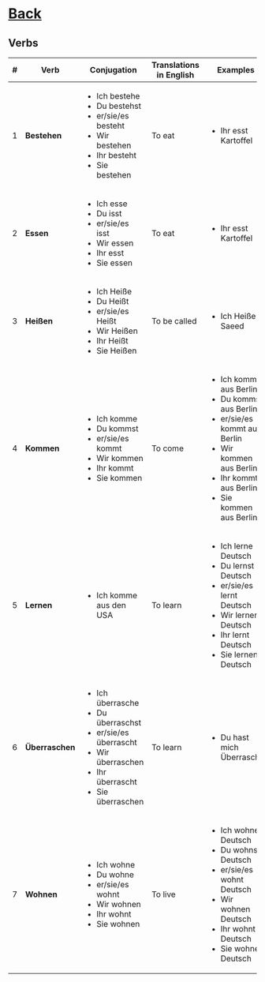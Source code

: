 # [Back](../README.md)

## Verbs
<table>
 <thead>
  <tr>
   <th>#</th>
   <th>Verb</th>
   <th>Conjugation</th>
   <th>Translations in English</th>
   <th>Examples</th>
  </tr>
 </thead>
 <tbody>
  <tr>
   <td>1</td>
   <td><strong>Bestehen</strong></td>
   <td>
    <ul>
     <li>Ich bestehe</li>
     <li>Du bestehst</li>
     <li>er/sie/es besteht</li>
     <li>Wir bestehen</li>
     <li>Ihr besteht</li>
     <li>Sie bestehen</li>
    </ul>
   </td>
   <td>To eat</td>
   <td>
    <ul>
     <li>Ihr esst Kartoffel</li>
    </ul>
   </td>
  </tr>
  <tr>
   <td>2</td>
   <td><strong>Essen</strong></td>
   <td>
    <ul>
     <li>Ich esse</li>
     <li>Du isst</li>
     <li>er/sie/es isst</li>
     <li>Wir essen</li>
     <li>Ihr esst</li>
     <li>Sie essen</li>
    </ul>
   </td>
   <td>To eat</td>
   <td>
    <ul>
     <li>Ihr esst Kartoffel</li>
    </ul>
   </td>
  </tr>
  <tr>
   <td>3</td>
   <td><strong>Heißen</strong></td>
   <td>
    <ul>
     <li>Ich Heiße</li>
     <li>Du Heißt</li>
     <li>er/sie/es Heißt</li>
     <li>Wir Heißen</li>
     <li>Ihr Heißt</li>
     <li>Sie Heißen</li>
    </ul>
   </td>
   <td>To be called</td>
   <td>
    <ul>
     <li>Ich Heiße Saeed</li>
    </ul>
   </td>
  </tr>
  <tr>
   <td>4</td>
   <td><strong>Kommen</strong></td>
   <td>
    <ul>
     <li>Ich komme</li>
     <li>Du kommst</li>
     <li>er/sie/es kommt</li>
     <li>Wir kommen</li>
     <li>Ihr kommt</li>
     <li>Sie kommen</li>
    </ul>
   </td>
   <td>To come</td>
   <td>
    <ul>
     <li>Ich komme aus Berlin</li>
     <li>Du kommst aus Berlin</li>
     <li>er/sie/es kommt aus Berlin</li>
     <li>Wir kommen aus Berlin</li>
     <li>Ihr kommt aus Berlin</li>
     <li>Sie kommen aus Berlin</li>
    </ul>
   </td>
  </tr>
  <tr>
   <td>5</td>
   <td><strong>Lernen</strong></td>
   <td>
    <ul>
     <li>Ich komme aus den USA</li>
    </ul>
   </td>
   <td>To learn</td>
   <td>
    <ul>
     <li>Ich lerne Deutsch</li>
     <li>Du lernst Deutsch</li>
     <li>er/sie/es lernt Deutsch</li>
     <li>Wir lernen Deutsch</li>
     <li>Ihr lernt Deutsch</li>
     <li>Sie lernen Deutsch</li>
    </ul>
   </td>
  </tr>
  <tr>
   <td>6</td>
   <td><strong>Überraschen</strong></td>
   <td>
    <ul>
     <li>Ich überrasche</li>
     <li>Du überraschst</li>
     <li>er/sie/es überrascht</li>
     <li>Wir überraschen</li>
     <li>Ihr überrascht</li>
     <li>Sie überraschen</li>
    </ul>
   </td>
   <td>To learn</td>
   <td>
    <ul>
     <li>Du hast mich Überrascht.</li>
    </ul>
   </td>
  </tr>
  <tr>
   <td>7</td>
   <td><strong>Wohnen</strong></td>
   <td>
    <ul>
     <li>Ich wohne</li>
     <li>Du wohne</li>
     <li>er/sie/es wohnt</li>
     <li>Wir wohnen</li>
     <li>Ihr wohnt</li>
     <li>Sie wohnen</li>
    </ul>
   </td>
   <td>To live</td>
   <td>
    <ul>
     <li>Ich wohne Deutsch</li>
     <li>Du wohnst Deutsch</li>
     <li>er/sie/es wohnt Deutsch</li>
     <li>Wir wohnen Deutsch</li>
     <li>Ihr wohnt Deutsch</li>
     <li>Sie wohnen Deutsch</li>
    </ul>
   </td>
  </tr>
  
 </tbody>
</table>
